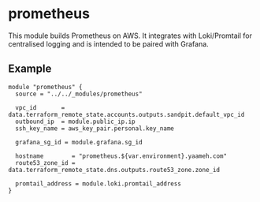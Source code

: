 # prometheus

This module builds Prometheus on AWS. It integrates with Loki/Promtail for centralised logging and is intended to be paired with Grafana.

## Example

```hcl
module "prometheus" {
  source = "../../_modules/prometheus"

  vpc_id       = data.terraform_remote_state.accounts.outputs.sandpit.default_vpc_id
  outbound_ip  = module.public_ip.ip
  ssh_key_name = aws_key_pair.personal.key_name

  grafana_sg_id = module.grafana.sg_id

  hostname        = "prometheus.${var.environment}.yaameh.com"
  route53_zone_id = data.terraform_remote_state.dns.outputs.route53_zone.zone_id

  promtail_address = module.loki.promtail_address
}
```
